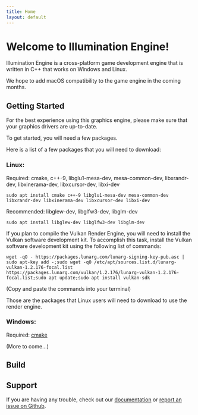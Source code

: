 ```yaml
---
title: Home
layout: default
---
```


# Welcome to Illumination Engine!

Illumination Engine is a cross-platform game development engine that is written in C++ that works on Windows and Linux.

We hope to add macOS compatibility to the game engine in the coming months.

## Getting Started

For the best experience using this graphics engine, please make sure that your graphics drivers are up-to-date.

To get started, you will need a few packages.

Here is a list of a few packages that you will need to download:

### Linux:

  Required: cmake, c++-9, libglu1-mesa-dev, mesa-common-dev, libxrandr-dev, libxinerama-dev, libxcursor-dev, libxi-dev

    sudo apt install cmake c++-9 libglu1-mesa-dev mesa-common-dev libxrandr-dev libxinerama-dev libxcursor-dev libxi-dev
  
  Recommended: libglew-dev, libglfw3-dev, libglm-dev

    sudo apt install libglew-dev libglfw3-dev libglm-dev
  
  If you plan to compile the Vulkan Render Engine, you will need to install the Vulkan software development kit. To accomplish this task, install the Vulkan software development kit using the following list of commands:
    
    wget -qO - https://packages.lunarg.com/lunarg-signing-key-pub.asc | sudo apt-key add -;sudo wget -qO /etc/apt/sources.list.d/lunarg-vulkan-1.2.176-focal.list https://packages.lunarg.com/vulkan/1.2.176/lunarg-vulkan-1.2.176-focal.list;sudo apt update;sudo apt install vulkan-sdk
    
   (Copy and paste the commands into your terminal)

Those are the packages that Linux users will need to download to use the render engine.

### Windows:

Required: [cmake](https://cmake.org/download/)

(More to come...)

## Build



## Support

If you are having any trouble, check out our [documentation](https://percentboat4164.github.io/Illumination-Engine/docs/index.html) or [report an issue on Github](https://github.com/PercentBoat4164/Illumination-Engine/issues).
